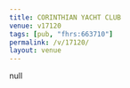 ```yaml
---
title: CORINTHIAN YACHT CLUB
venue: v17120
tags: [pub, "fhrs:663710"]
permalink: /v/17120/
layout: venue
---
```

null